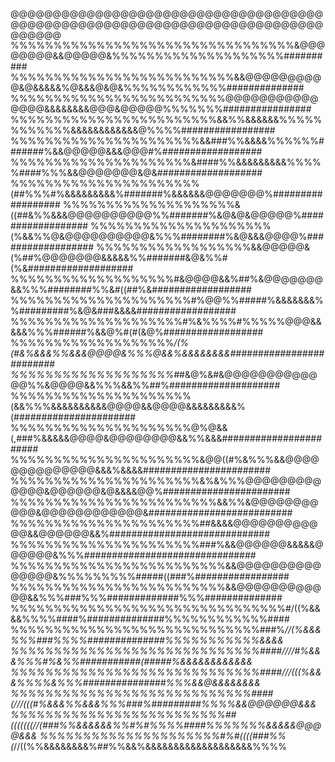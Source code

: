 @@@@@@@@@@@@@@@@@@@@@@@@@@@@@@@@@@@@@@@@@@@@@@@@@@@@@@@@@@@@@@@@@@@@@@@@@@@@@@@@
%%%%%%%%%%%%%%%%%%%%%%%%%%%%%%%%%&@@@@@@@@&&@@@@@&%%%%%%%%%%%%%%%%%%%%##########
%%%%%%%%%%%%%%%%%%%%%%%%%%&&@@@@@@@@@@&@&&&&&%@&&&@&@&%%%%%%%%%%%%##############
%%%%%%%%%%%%%%%%%%%%%%%%%@@@@@@@@@@@@@@@&&&&&&&&@@@&@@@@@%%%%%%%################
%%%%%%%%%%%%%%%%%%%%%%%%&&%%&&&&&&%%%%%%%%%%%%&&&&&&&&&&&&@%%%%#################
%%%%%%%%%%%%%%%%%%%%%%&&###%%&&&&%%%%%%#######%&&@@@@@&&&@@@#%##################
%%%%%%%%%%%%%%%%%%%%%&####%%&&&&&&&&&%%%%%####%%%&&@@@@@@@&@&###################
%%%%%%%%%%%%%%%%%%%%%%(##%%%#%&&&&&&&&&%#######%&&&&&&@@@@@@@%##################
%%%%%%%%%%%%%%%%%%%%&((##&%%&&&@@@@@@@@@@%%#######%&@&@&@@@@@%##################
%%%%%%%%%%%%%%%%%%%%%(%&&%%@&@@@@@@@@@@&%%%########%&@&&&@@@@%##################
%%%%%%%%%%%%%%%%%%&&@@@@@&(%##%@@@@@@@&&&&&%%#######&@&%%#(%&###################
%%%%%%%%%%%%%%%%%%%#&@@@@&&%##%&@@@@@@@&&%%%########%%&#((##%&##################
%%%%%%%%%%%%%%%%%%%%%#%@@%%#####%&&&&&&&%%#########%&@&###&&&&##################
%%%%%%%%%%%%%%%%%%%%#%&%%%%#%%%%%@@@&&&&&%%%######%&&@%#(#(&@%##################
%%%%%%%%%%%%%%%%%%%*/(%(#&%&&&%%&&&@@@@&%%%@&&%&&&&&&&&#########################
%%%%%%%%%%%%%%%%%%%#*#&@%&#&@@@@@@@@@@@@@%%&@@@@&&%%%&&%%##%####################
%%%%%%%%%%%%%%%%%%%%%(&&%%%&&&&&&&&&&@@@@&&@@@@&&&&&&&&&%(######################
%%%%%%%%%%%%%%%%%%%%%@%@&&(,###%&&&&&@@@@&@@@@@@@@&&%%&&&#######################
%%%%%%%%%%%%%%%%%%%%%%&@@((#%&%%%&&@@@@@@@@@@@@@@&&&%&&&&#######################
%%%%%%%%%%%%%%%%%%%%%%&%&%%%@@@@@@@@@@@@@&@@@@@@&@&&&&@@%#######################
%%%%%%%%%%%%%%%%%%%%%%%%&&%%&@@@@@@@@@@@&@@@@@@@@@@@@&##########################
%%%%%%%%%%%%%%%%%%%%%%##&&&&@@@@@@@@@@@@&&@@@@@@&&%#############################
%%%%%%%%%%%%%%%%%%%%%%###%&&@@@@@@&&&&&@@@@@@&%%%###############################
%%%%%%%%%%%%%%%%%%%%%%%%%&&@@@@@@@@@@@@@@@&%%%%%%%%%#####((###%#################
%%%%%%%%%%%%%%%%%%%%%%%%%&&@@@@@@@@@@@@&&%%%###%%%#############%%%##############
%%%%%%%%%%%%%%%%%%%%%%%%%%%%%%%%#/((%&&&&%%%%####%##############%%%%%%%%%%%%####
%%%%%%%%%%%%%%%%%%%%%%%%%%%%%###%*//(%&&&%%%###%%%%##############%%%%%%%%%%%&&&&
%%%%%%%%%%%%%%%%%%%%%%%%%%%%%####////#%&&&%%%#%&%%###########(#####%&&&&&&&&&&&&
%%%%%%%%%%%%%%%%%%%%%%%%%%%%%####///(((%&&&%%%%&%%%###############%%%&&@&&&&&&&&
%%%%%%%%%%%%%%%%%%%%%%%%%%%%####(///(((#%&&&%%&&&%%%###%#########%%%%&&@@@@@@&&&
%%%%%%%%%%%%%%%%%%%%%%%%%##(((((((//(###%%&&&&&&%%#%#%%%%####%%%%%%%&&&&&@@@@&&&
%%%%%%%%%%%%%%%%%%%%%#%#((((###%%(*//((%%&&&&&&&&%##%%&&%&&&&&&&&&&&&&&&&&&&%%%%
